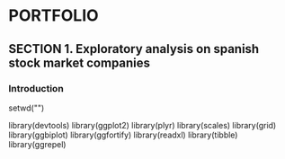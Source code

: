 # PORTFOLIO 

## SECTION 1. Exploratory analysis on spanish stock market companies

### Introduction

setwd("")

library(devtools)
library(ggplot2)
library(plyr)
library(scales)
library(grid)
library(ggbiplot)
library(ggfortify)
library(readxl)
library(tibble)
library(ggrepel)
